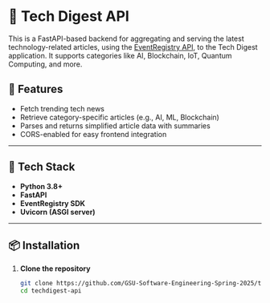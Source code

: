 # 📰 Tech Digest API

This is a FastAPI-based backend for aggregating and serving the latest technology-related articles, using the [EventRegistry API](https://eventregistry.org/), to the Tech Digest application. It supports categories like AI, Blockchain, IoT, Quantum Computing, and more.

## 🚀 Features

- Fetch trending tech news
- Retrieve category-specific articles (e.g., AI, ML, Blockchain)
- Parses and returns simplified article data with summaries
- CORS-enabled for easy frontend integration

---

## 🔧 Tech Stack

- **Python 3.8+**
- **FastAPI**
- **EventRegistry SDK**
- **Uvicorn (ASGI server)**

---

## 📦 Installation

1. **Clone the repository**

   ```bash
   git clone https://github.com/GSU-Software-Engineering-Spring-2025/techdigest-api
   cd techdigest-api
